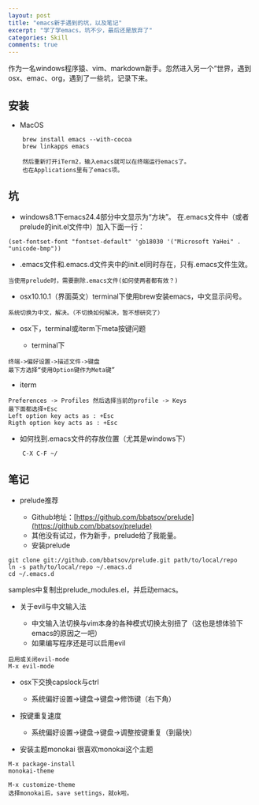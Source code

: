 ```yaml
---
layout: post
title: "emacs新手遇到的坑，以及笔记"
excerpt: "学了学emacs，坑不少，最后还是放弃了"
categories: Skill
comments: true
---
```







作为一名windows程序猿、vim、markdown新手。忽然进入另一个“世界，遇到osx、emac、org，遇到了一些坑，记录下来。

## 安装
- MacOS

~~~
    brew install emacs --with-cocoa
    brew linkapps emacs

    然后重新打开iTerm2，输入emacs就可以在终端运行emacs了。
    也在Applications里有了emacs项。
~~~

## 坑

- windows8.1下emacs24.4部分中文显示为“方块”。
    在.emacs文件中（或者prelude的init.el文件中）加入下面一行：

~~~
(set-fontset-font "fontset-default" 'gb18030 '("Microsoft YaHei" . "unicode-bmp"))
~~~

- .emacs文件和.emacs.d文件夹中的init.el同时存在，只有.emacs文件生效。
~~~
当使用prelude时，需要删除.emacs文件(如何使两者都有效？)
~~~

- osx10.10.1（界面英文）terminal下使用brew安装emacs，中文显示问号。

~~~
系统切换为中文，解决。（不切换如何解决，暂不想研究了）
~~~

- osx下，terminal或iterm下meta按键问题

  - terminal下

~~~
终端->偏好设置->描述文件->键盘
最下方选择“使用Option键作为Meta键”
~~~

  - iterm

~~~
Preferences -> Profiles 然后选择当前的profile -> Keys
最下面都选择+Esc
Left option key acts as : +Esc
Rigth option key acts as : +Esc
~~~

- 如何找到.emacs文件的存放位置（尤其是windows下）

~~~
    C-X C-F ~/
~~~

## 笔记

- prelude推荐

  - Github地址：[https://github.com/bbatsov/prelude](https://github.com/bbatsov/prelude)
  - 其他没有试过，作为新手，prelude给了我能量。
  - 安装prelude

~~~
git clone git://github.com/bbatsov/prelude.git path/to/local/repo
ln -s path/to/local/repo ~/.emacs.d
cd ~/.emacs.d
~~~

samples中复制出prelude_modules.el，并启动emacs。

- 关于evil与中文输入法

  - 中文输入法切换与vim本身的各种模式切换太别扭了（这也是想体验下emacs的原因之一吧）
  - 如果编写程序还是可以启用evil

~~~
启用或关闭evil-mode
M-x evil-mode
~~~

- osx下交换capslock与ctrl

  - 系统偏好设置->键盘->键盘->修饰键（右下角）

- 按键重复速度

  - 系统偏好设置->键盘->键盘->调整按键重复（到最快）

- 安装主题monokai
很喜欢monokai这个主题

~~~
M-x package-install
monokai-theme

M-x customize-theme
选择monokai后，save settings，就ok啦。
~~~

